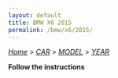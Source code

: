 ```yaml
---
layout: default
title: BMW X6 2015
permalink: /bmw/x6/2015/
---
```

[*Home*](/) > [*CAR*](/car/) > [*MODEL*](/car/model/) > [*YEAR*](/car/model/year/)

**Follow the instructions**
